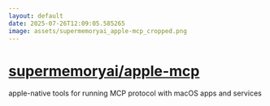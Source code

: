 ```yaml
---
layout: default
date: 2025-07-26T12:09:05.585265
image: assets/supermemoryai_apple-mcp_cropped.png
---
```


# [supermemoryai/apple-mcp](https://github.com/supermemoryai/apple-mcp)

apple-native tools for running MCP protocol with macOS apps and services
